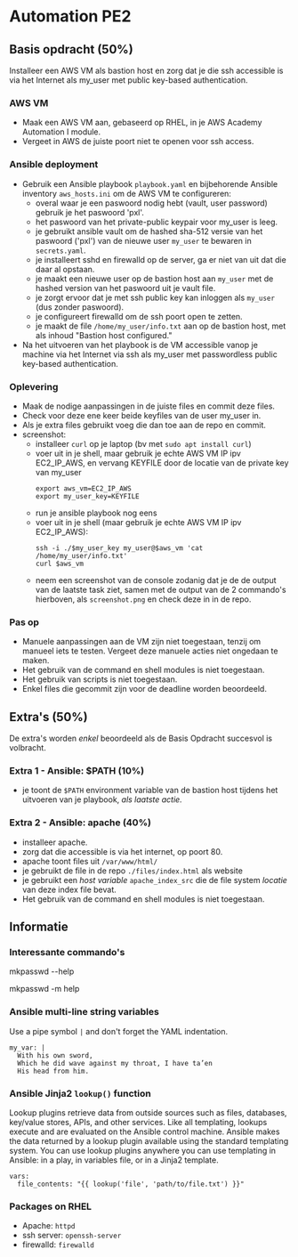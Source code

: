 # Automation PE2
## Basis opdracht (50%)
Installeer een AWS VM als bastion host en zorg dat je die ssh accessible is via het Internet als my_user met public key-based authentication.
### AWS VM
- Maak een AWS VM aan, gebaseerd op RHEL, in je AWS Academy Automation I module.
- Vergeet in AWS de juiste poort niet te openen voor ssh access.
### Ansible deployment
- Gebruik een Ansible playbook `playbook.yaml` en bijbehorende Ansible inventory `aws_hosts.ini` om de AWS VM te configureren:
  - overal waar je een paswoord nodig hebt (vault, user password) gebruik je het paswoord 'pxl'.
  - het paswoord van het private-public keypair voor my_user is leeg.
  - je gebruikt ansible vault om de hashed sha-512 versie van het paswoord ('pxl') van de nieuwe user `my_user` te bewaren in `secrets.yaml`.
  - je installeert sshd en firewalld op de server, ga er niet van uit dat die daar al opstaan.
  - je maakt een nieuwe user op de bastion host aan `my_user` met de hashed version van het paswoord uit je vault file.
  - je zorgt ervoor dat je met ssh public key kan inloggen als `my_user` (dus zonder paswoord).
  - je configureert firewalld om de ssh poort open te zetten.
  - je maakt de file `/home/my_user/info.txt` aan op de bastion host, met als inhoud "Bastion host configured."
- Na het uitvoeren van het playbook is de VM accessible vanop je machine via het Internet via ssh als my_user met passwordless public key-based authentication.
### Oplevering
- Maak de nodige aanpassingen in de juiste files en commit deze files.
- Check voor deze ene keer beide keyfiles van de user my_user in.
- Als je extra files gebruikt voeg die dan toe aan de repo en commit.
- screenshot:
  - installeer `curl` op je laptop (bv met `sudo apt install curl`)
  - voer uit in je shell, maar gebruik je echte AWS VM IP ipv EC2_IP_AWS, en vervang KEYFILE door de locatie van de private key van my_user
    ```
    export aws_vm=EC2_IP_AWS
    export my_user_key=KEYFILE
    ```
  - run je ansible playbook nog eens
  - voer uit in je shell (maar gebruik je echte AWS VM IP ipv EC2_IP_AWS):
    ```
    ssh -i ./$my_user_key my_user@$aws_vm 'cat /home/my_user/info.txt'
    curl $aws_vm
    ```
  - neem een screenshot van de console zodanig dat je de de output van de laatste task ziet, samen met de output van de 2 commando's hierboven, als `screenshot.png` en check deze in in de repo.
### Pas op
- Manuele aanpassingen aan de VM zijn niet toegestaan, tenzij om manueel iets te testen. Vergeet deze manuele acties niet ongedaan te maken.
- Het gebruik van de command en shell modules is niet toegestaan.
- Het gebruik van scripts is niet toegestaan.
- Enkel files die gecommit zijn voor de deadline worden beoordeeld.
## Extra's (50%)
De extra's worden *enkel* beoordeeld als de Basis Opdracht succesvol is volbracht.
### Extra 1 - Ansible: $PATH (10%)
  - je toont de `$PATH` environment variable van de bastion host tijdens het uitvoeren van je playbook, *als laatste actie.*
### Extra 2 - Ansible: apache (40%)
- installeer apache.
- zorg dat die accessible is via het internet, op poort 80.
- apache toont files uit `/var/www/html/`
- je gebruikt de file in de repo `./files/index.html` als website
- je gebruikt een *host variable* `apache_index_src` die de file system *locatie* van deze index file bevat.
- Het gebruik van de command en shell modules is niet toegestaan.
## Informatie
### Interessante commando's
mkpasswd --help

mkpasswd -m help
### Ansible multi-line string variables
Use a pipe symbol `|` and don't forget the YAML indentation.
```
my_var: |
  With his own sword,
  Which he did wave against my throat, I have ta’en
  His head from him.
```
### Ansible Jinja2 `lookup()` function
Lookup plugins retrieve data from outside sources such as files, databases, key/value stores, APIs, and other services. Like all templating, lookups execute and are evaluated on the Ansible control machine. Ansible makes the data returned by a lookup plugin available using the standard templating system. 
You can use lookup plugins anywhere you can use templating in Ansible: in a play, in variables file, or in a Jinja2 template.
```
vars:
  file_contents: "{{ lookup('file', 'path/to/file.txt') }}"
```
### Packages on RHEL
- Apache: `httpd`
- ssh server: `openssh-server`
- firewalld: `firewalld`
